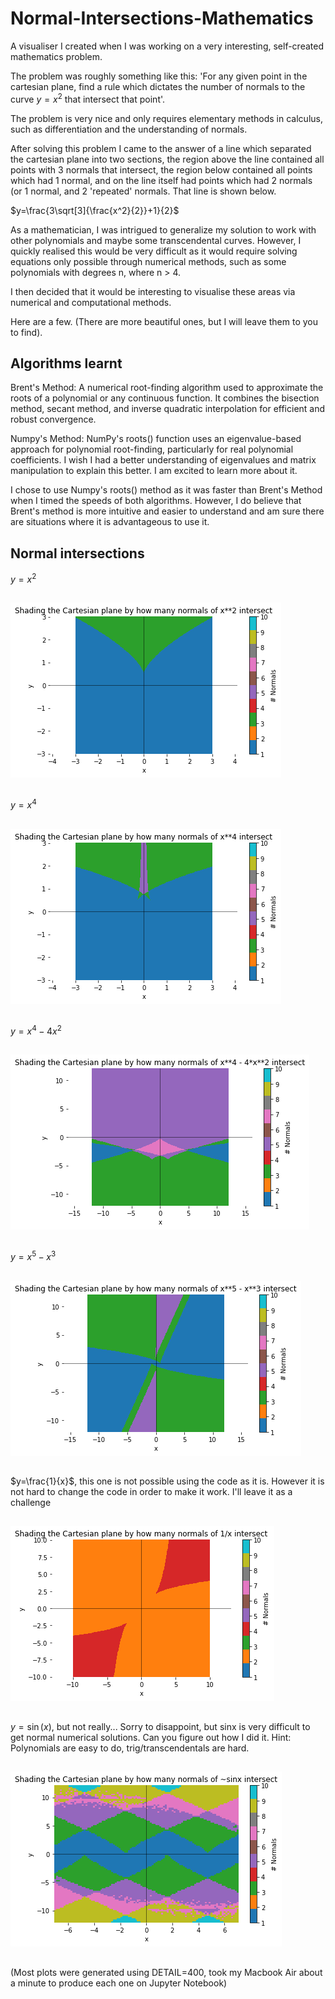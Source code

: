 # Normal-Intersections-Mathematics
A visualiser I created when I was working on a very interesting, self-created mathematics problem.

The problem was roughly something like this: 'For any given point in the cartesian plane, find a rule which dictates the number of normals to the curve $y=x^2$ that intersect that point'.

The problem is very nice and only requires elementary methods in calculus, such as differentiation and the understanding of normals.

After solving this problem I came to the answer of a line which separated the cartesian plane into two sections, the region above the line contained all points with 3 normals that intersect, the region below contained all points which had 1 normal, and on the line itself had points which had 2 normals (or 1 normal, and 2 'repeated' normals. That line is shown below.

$y=\frac{3\sqrt[3]{\frac{x^2}{2}}+1}{2}$

As a mathematician, I was intrigued to generalize my solution to work with other polynomials and maybe some transcendental curves. However, I quickly realised this would be very difficult as it would require solving equations only possible through numerical methods, such as some polynomials with degrees n, where n > 4.

I then decided that it would be interesting to visualise these areas via numerical and computational methods. 

Here are a few. (There are more beautiful ones, but I will leave them to you to find).

## Algorithms learnt
Brent's Method: A numerical root-finding algorithm used to approximate the roots of a polynomial or any continuous function. It combines the bisection method, secant method, and inverse quadratic interpolation for efficient and robust convergence.

Numpy's Method: NumPy's roots() function uses an eigenvalue-based approach for polynomial root-finding, particularly for real polynomial coefficients. I wish I had a better understanding of eigenvalues and matrix manipulation to explain this better. I am excited to learn more about it.

I chose to use Numpy's roots() method as it was faster than Brent's Method when I timed the speeds of both algorithms. However, I do believe that Brent's method is more intuitive and easier to understand and am sure there are situations where it is advantageous to use it.

## Normal intersections 
$y=x^2$ 
## 
![Screenshot1](/x^2.png)
## 
$y=x^4$
## 
![Screenshot2](/x^4.png)
## 
$y=x^4-4x^2$
## 
![Screenshot3](/x^4-4x^2.png)
## 
$y=x^5-x^3$
## 
![Screenshot4](/x^5-x^3.png)
## 
$y=\frac{1}{x}$, this one is not possible using the code as it is. 
However it is not hard to change the code in order to make it work. I'll leave it as a challenge
## 
![Screenshot5](/1overx.png)
## 
$y=\sin(x)$, but not really...
Sorry to disappoint, but sinx is very difficult to get normal numerical solutions. Can you figure out how I did it. Hint: Polynomials are easy to do, trig/transcendentals are hard.
## 
![Screenshot6](/sinx.png)
## 


(Most plots were generated using DETAIL=400, took my Macbook Air about a minute to produce each one on Jupyter Notebook)
